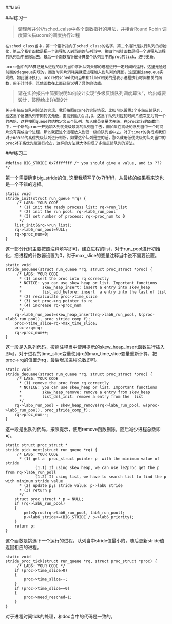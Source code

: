 ##lab6

###练习一
> 请理解并分析sched_calss中各个函数指针的用法，并接合Round Robin 调度算法描ucore的调度执行过程

```
在sched_class当中，第一个指针指向了sched_class的名字，第二个指针是执行队列的初始化，第三个指针函数是把一个进程加入到当前的队列当中，第四个指针函数是把一个进程从进程的队列当中删除出去，最后一个函数指针是计算整个队列当中的proc的tick，进行更新。

ucore当中的RR算法是从进程的队列当中拿出队列头部的进程进行一定时间的运行，这里是通过前面的dequeue实现的，而当时间片消耗完就把进程加入到队列的尾部，这是通过enqueue实现的，如此循环执行，ucore的sched代码当中和timer相关的是表示进程执行时间相关的函数，用于计时等，其他函数在上面已经说明了具体的功能。
```

> 请在实验报告中简要说明如何设计实现”多级反馈队列调度算法“，给出概要设计，鼓励给出详细设计

```
关于多级反馈队列算法的实现，我们按照ucore的实际情况，比如可以设置3个多级反馈队列，给这三个反馈队列不同的优先级，由高到低为1,2,3，这三个队列对应的时间片依次变为前一个的两倍，这样按照queue的结构定义三个队列，加入成员变量优先级，在proc运行的函数当中，一个新的proc一开始加入到优先级最高的队列当中去，而如果在高级的队列当中一个时间片没有完成这个进程，那么就把这个进程放入到低一级的队列当中去。对于timer的执行点我们对于ucore的高优先级队列进行判断，如果这个队列是空的话，那么就用低优先级的队列当中的proc对于高优先级进行抢占，这样的方法就大体实现了多级反馈队列的算法。
```

###练习二
```
#define BIG_STRIDE 0x7fffffff /* you should give a value, and is ??? */
```
第一个需要确定big_stride的值, 这里我填写了0x7fffffff，从最终的结果看来这也是一个不错的选择。

```
static void
stride_init(struct run_queue *rq) {
     /* LAB6: YOUR CODE
      * (1) init the ready process list: rq->run_list
      * (2) init the run pool: rq->lab6_run_pool
      * (3) set number of process: rq->proc_num to 0
      */
    list_init(&rq->run_list);
    rq->lab6_run_pool=NULL;
    rq->proc_num=0;
}
```
这一部分代码主要按照注释填写即可，建立进程的list，对于run_pool进行初始化，把进程的计数器设置为0，对于max_slice的变量注释当中说不需要设置。

```
static void
stride_enqueue(struct run_queue *rq, struct proc_struct *proc) {
     /* LAB6: YOUR CODE
      * (1) insert the proc into rq correctly
      * NOTICE: you can use skew_heap or list. Important functions
      *         skew_heap_insert: insert a entry into skew_heap
      *         list_add_before: insert  a entry into the last of list
      * (2) recalculate proc->time_slice
      * (3) set proc->rq pointer to rq
      * (4) increase rq->proc_num
      */
    rq->lab6_run_pool=skew_heap_insert(rq->lab6_run_pool, &(proc->lab6_run_pool), proc_stride_comp_f);
    proc->time_slice=rq->max_time_slice;
    proc->rq=rq;
    rq->proc_num++;
}
```
这一段是入队列代码，按照注释当中使用提示的skew_heap_insert函数进行插入即可，对于进程的time_slice变量使用rq的max_time_slice变量重新计算，把proc->rq的值置为rq，最后增加进程总数即可。

```
static void
stride_dequeue(struct run_queue *rq, struct proc_struct *proc) {
     /* LAB6: YOUR CODE
      * (1) remove the proc from rq correctly
      * NOTICE: you can use skew_heap or list. Important functions
      *         skew_heap_remove: remove a entry from skew_heap
      *         list_del_init: remove a entry from the  list
      */
    rq->lab6_run_pool = skew_heap_remove(rq->lab6_run_pool, &(proc->lab6_run_pool), proc_stride_comp_f);
    rq->proc_num--;
}
```

这一段是出队列代码，按照提示，使用remove函数删除，随后减少进程总数即可。

```
static struct proc_struct *
stride_pick_next(struct run_queue *rq) {
     /* LAB6: YOUR CODE
      * (1) get a  proc_struct pointer p  with the minimum value of stride
             (1.1) If using skew_heap, we can use le2proc get the p from rq->lab6_run_poll
             (1.2) If using list, we have to search list to find the p with minimum stride value
      * (2) update p;s stride value: p->lab6_stride
      * (3) return p
      */
    struct proc_struct * p = NULL;
    if (rq->lab6_run_pool)
    {
        p=le2proc(rq->lab6_run_pool, lab6_run_pool);
        p->lab6_stride+=(BIG_STRIDE / p->lab6_priority);
    }
    return p;
}
```

这个函数是挑选下一个运行的进程，队列当中stride值最小的，随后更新stride值返回相应的进程。

```
static void
stride_proc_tick(struct run_queue *rq, struct proc_struct *proc) {
     /* LAB6: YOUR CODE */
    if (proc->time_slice>0)
    {
        proc->time_slice--;
    }
    if (proc->time_slice==0)
    {
        proc->need_resched=1;
    }
}
```

对于进程时间tick的处理，和doc当中的代码是一致的。

